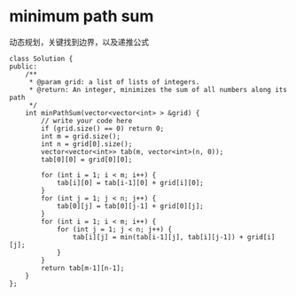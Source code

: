 # minimum path sum

动态规划，关键找到边界，以及递推公式

    class Solution {
    public:
        /**
         * @param grid: a list of lists of integers.
         * @return: An integer, minimizes the sum of all numbers along its path
         */
        int minPathSum(vector<vector<int> > &grid) {
            // write your code here
            if (grid.size() == 0) return 0;
            int m = grid.size();
            int n = grid[0].size();
            vector<vector<int>> tab(m, vector<int>(n, 0));
            tab[0][0] = grid[0][0];

            for (int i = 1; i < m; i++) {
                tab[i][0] = tab[i-1][0] + grid[i][0];
            }
            for (int j = 1; j < n; j++) {
                tab[0][j] = tab[0][j-1] + grid[0][j];
            }
            for (int i = 1; i < m; i++) {
                for (int j = 1; j < n; j++) {
                    tab[i][j] = min(tab[i-1][j], tab[i][j-1]) + grid[i][j];
                }
            }
            return tab[m-1][n-1];
        }
    };
